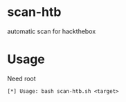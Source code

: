 # scan-htb
automatic scan for hackthebox

# Usage
Need root

```
[*] Usage: bash scan-htb.sh <target>
```
